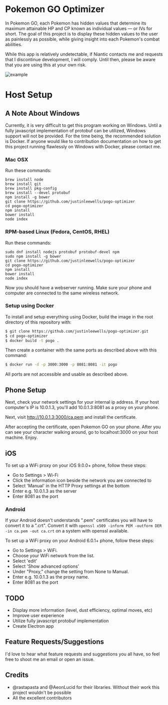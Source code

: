 # Pokemon GO Optimizer
In Pokemon GO, each Pokemon has hidden values that determine its maximum attainable HP and CP known as individual values — or IVs for short. The goal of this project is to display these hidden values to the user as painlessly as possible, while giving insight into each Pokemon's combat abilities.

While this app is relatively undetectable, if Niantic contacts me and requests that I discontinue development, I will comply. Until then, please be aware that you are using this at your own risk.

![example](http://i.imgur.com/3V8xw1G.png)

# Host Setup

## A Note About Windows
Currently, it is very difficult to get this program working on Windows. Until a fully javascript implementation of protobuf can be utilized, Windows support will not be provided. For the time being, the recommended solution is Docker. If anyone would like to contribution documentation on how to get this project running flawlessly on Windows with Docker, please contact me.

### Mac OSX

Run these commands:

```
brew install node
brew install git
brew install pkg-config
brew install --devel protobuf
npm install -g bower
git clone https://github.com/justinleewells/pogo-optimizer
cd pogo-optimizer
npm install
bower install
node index
```

### RPM-based Linux (Fedora, CentOS, RHEL)

Run these commands:

```
sudo dnf install nodejs protobuf protobuf-devel npm
sudo npm install -g bower
git clone https://github.com/justinleewells/pogo-optimizer
cd pogo-optimizer
npm install
bower install
node index
```

Now you should have a webserver running. Make sure your phone and computer are connected to the same wireless network.

### Setup using Docker
To install and setup everything using Docker, build the image in the root directory of this repository with:

```bash
$ git clone https://github.com/justinleewells/pogo-optimizer.git
$ cd pogo-optimizer
$ docker build -t pogo .
```

Then create a container with the same ports as described above with this command:

```bash
$ docker run -d -p 3000:3000 -p 8081:8081 -it pogo
```

All ports are not accessible and usable as described above.

## Phone Setup

Next, check your network settings for your internal ip address.
If your host computer's IP is 10.0.1.3, you'll add 10.0.1.3:8081 as a proxy on your phone.

Next, visit http://10.0.1.3:3000/ca.pem and install the certificate.

After accepting the certificate, open Pokemon GO on your phone. After you can see your character walking around, go to localhost:3000 on your host machine. Enjoy.

## iOS

To set up a WiFi proxy on your iOS 9.0.0+ phone, follow these steps:

* Go to Settings > Wi-Fi
* Click the information icon beside the network you are connected to
* Select 'Manual' in the HTTP Proxy settings at the bottom
* Enter e.g. 10.0.1.3 as the server
* Enter 8081 as the port

### Android

If your Android doesn't understands ".pem" certificates you will have to convert it to a ".crt".
Convert it with `openssl x509 -inform PEM -outform DER -in ca.pem -out ca.crt` on a system with openssl available.

To set up a WiFi proxy on your Android 6.0.1+ phone, follow these steps:

* Go to Settings > WiFi.
* Choose your WiFi network from the list.
* Select 'edit'
* Select 'Show advanced options'
* Under "Proxy," change the setting from None to Manual.
* Enter e.g. 10.0.1.3 as the proxy name.
* Enter 8081 as the port

## TODO

* Display more information (level, dust efficiency, optimal moves, etc)
* Improve user experience
* Utilize fully javascript protobuf implementation
* Create Electron app

## Feature Requests/Suggestions

I'd love to hear what feature requests and suggestions you all have, so feel free to shoot me an email or open an issue.

## Credits

* @rastapasta and @AeonLucid for their libraries. Without their work this project wouldn't be possible
* All the excellent contributors